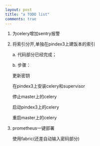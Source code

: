 ```yaml
---
layout: post
title: "a TODO list"
comments: true
---
```

1. 为celery增加sentry报警
2. 将索引分开,单独在pindex3上建饭本的索引

   a. 代码部分已经完成；
   
   b. 步骤：
   
      更新密钥
      
      在pindex3上安装celery和supervisor
      
      停止master上的celery
      
      启动pindex3上的celery
      
      重启master上的celery
      
3. prometheus一键部署

   使用fabric(还差自动输入密码部分)